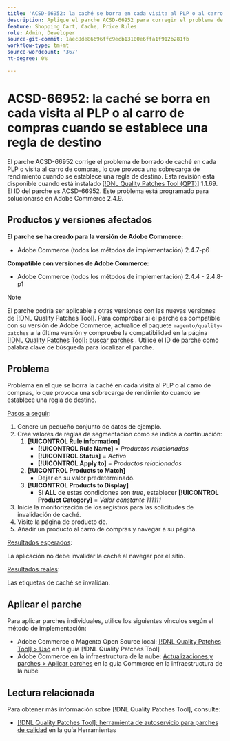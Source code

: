 ```yaml
---
title: 'ACSD-66952: la caché se borra en cada visita al PLP o al carro de compras cuando se establece una regla de destino'
description: Aplique el parche ACSD-66952 para corregir el problema de Adobe Commerce en el que la caché se borraba en cada PLP o visita al carro de compras, lo que provocaba una sobrecarga de rendimiento innecesaria, cuando se establecía una regla de destino.
feature: Shopping Cart, Cache, Price Rules
role: Admin, Developer
source-git-commit: 1aec8de86696ffc9ecb13100e6ffa1f912b281fb
workflow-type: tm+mt
source-wordcount: '367'
ht-degree: 0%

---
```



# ACSD-66952: la caché se borra en cada visita al PLP o al carro de compras cuando se establece una regla de destino

El parche ACSD-66952 corrige el problema de borrado de caché en cada PLP o visita al carro de compras, lo que provoca una sobrecarga de rendimiento cuando se establece una regla de destino. Esta revisión está disponible cuando está instalado [[!DNL Quality Patches Tool (QPT)]](/help/tools/quality-patches-tool/quality-patches-tool-to-self-serve-quality-patches.md) 1.1.69. El ID del parche es ACSD-66952. Este problema está programado para solucionarse en Adobe Commerce 2.4.9.

## Productos y versiones afectados

**El parche se ha creado para la versión de Adobe Commerce:**

* Adobe Commerce (todos los métodos de implementación) 2.4.7-p6

**Compatible con versiones de Adobe Commerce:**

* Adobe Commerce (todos los métodos de implementación) 2.4.4 - 2.4.8-p1

>[!NOTE]
>
>El parche podría ser aplicable a otras versiones con las nuevas versiones de [!DNL Quality Patches Tool]. Para comprobar si el parche es compatible con su versión de Adobe Commerce, actualice el paquete `magento/quality-patches` a la última versión y compruebe la compatibilidad en la página [[!DNL Quality Patches Tool]: buscar parches ](https://experienceleague.adobe.com/tools/commerce-quality-patches/index.html). Utilice el ID de parche como palabra clave de búsqueda para localizar el parche.

## Problema

Problema en el que se borra la caché en cada visita al PLP o al carro de compras, lo que provoca una sobrecarga de rendimiento cuando se establece una regla de destino.

<u>Pasos a seguir</u>:

1. Genere un pequeño conjunto de datos de ejemplo.
1. Cree valores de reglas de segmentación como se indica a continuación:
   1. **[!UICONTROL Rule information]**
      * **[!UICONTROL Rule Name]** = *Productos relacionados*
      * **[!UICONTROL Status]** = *Activo*
      * **[!UICONTROL Apply to]** = *Productos relacionados*
   1. **[!UICONTROL Products to Match]**
      * Dejar en su valor predeterminado.
   1. **[!UICONTROL Products to Display]**
      * Si **ALL** de estas condiciones son *true*, establecer **[!UICONTROL Product Category]** = *Valor constante 111111*
1. Inicie la monitorización de los registros para las solicitudes de invalidación de caché.
1. Visite la página de producto de.
1. Añadir un producto al carro de compras y navegar a su página.

<u>Resultados esperados</u>:

La aplicación no debe invalidar la caché al navegar por el sitio.

<u>Resultados reales</u>:

Las etiquetas de caché se invalidan.

## Aplicar el parche

Para aplicar parches individuales, utilice los siguientes vínculos según el método de implementación:

* Adobe Commerce o Magento Open Source local: [[!DNL Quality Patches Tool] > Uso](/help/tools/quality-patches-tool/usage.md) en la guía [!DNL Quality Patches Tool]
* Adobe Commerce en la infraestructura de la nube: [Actualizaciones y parches > Aplicar parches](https://experienceleague.adobe.com/docs/commerce-cloud-service/user-guide/develop/upgrade/apply-patches.html) en la guía Commerce en la infraestructura de la nube

## Lectura relacionada

Para obtener más información sobre [!DNL Quality Patches Tool], consulte:

* [[!DNL Quality Patches Tool]: herramienta de autoservicio para parches de calidad](/help/tools/quality-patches-tool/quality-patches-tool-to-self-serve-quality-patches.md) en la guía Herramientas
